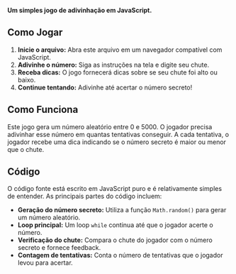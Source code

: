 
**Um simples jogo de adivinhação em JavaScript.**

## Como Jogar
1. **Inicie o arquivo:** Abra este arquivo em um navegador compatível com JavaScript.
2. **Adivinhe o número:** Siga as instruções na tela e digite seu chute.
3. **Receba dicas:** O jogo fornecerá dicas sobre se seu chute foi alto ou baixo.
4. **Continue tentando:** Adivinhe até acertar o número secreto!

## Como Funciona
Este jogo gera um número aleatório entre 0 e 5000. O jogador precisa adivinhar esse número em quantas tentativas conseguir. A cada tentativa, o jogador recebe uma dica indicando se o número secreto é maior ou menor que o chute.

## Código
O código fonte está escrito em JavaScript puro e é relativamente simples de entender. As principais partes do código incluem:

* **Geração do número secreto:** Utiliza a função `Math.random()` para gerar um número aleatório.
* **Loop principal:** Um loop `while` continua até que o jogador acerte o número.
* **Verificação do chute:** Compara o chute do jogador com o número secreto e fornece feedback.
* **Contagem de tentativas:** Conta o número de tentativas que o jogador levou para acertar.


